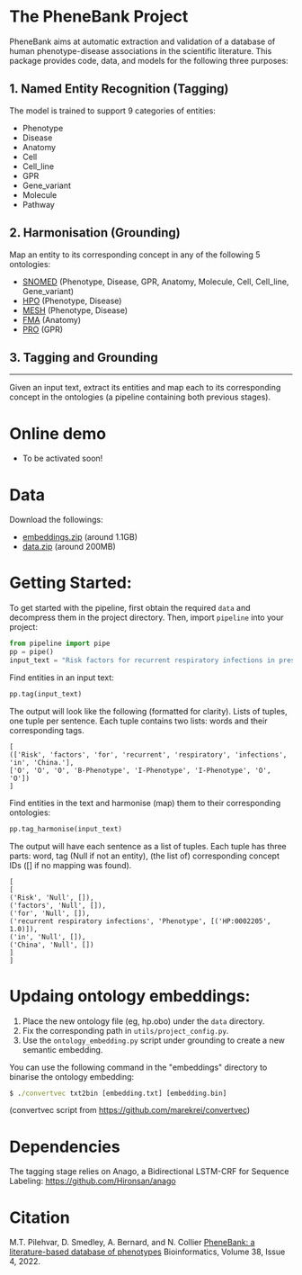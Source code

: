 The PheneBank Project
=====================

PheneBank aims at automatic extraction and validation of a database of human phenotype-disease associations in the
scientific literature. This package provides code, data, and models for the following three purposes:

## 1. Named Entity Recognition (Tagging)
The model is trained to support 9 categories of entities:
* Phenotype
* Disease 
* Anatomy
* Cell
* Cell_line
* GPR
* Gene_variant
* Molecule
* Pathway


## 2. Harmonisation (Grounding)

Map an entity to its corresponding concept in any of the following 5 ontologies:

* [SNOMED](https://www.snomed.org/snomed-ct) (Phenotype, Disease, GPR, Anatomy, Molecule, Cell, Cell_line, Gene_variant)
* [HPO](https://hpo.jax.org/app/) (Phenotype, Disease)
* [MESH](https://www.nlm.nih.gov/mesh/) (Phenotype, Disease)
* [FMA](http://si.washington.edu/projects/fma) (Anatomy)
* [PRO](https://www.ebi.ac.uk/ols/ontologies/pr) (GPR)


## 3. Tagging and Grounding
------------------------

Given an input text, extract its entities and map each to its corresponding concept in the ontologies (a pipeline containing both previous stages).



Online demo
============
* To be activated soon!

Data
====
Download the followings:
* [embeddings.zip](https://demo.phenebank.org/static/embeddings.zip) (around 1.1GB)
* [data.zip](https://demo.phenebank.org/static/data.zip) (around 200MB)


Getting Started:
================

To get started with the pipeline, first obtain the required ```data``` and decompress them in the project directory.
Then, import ```pipeline``` into your project:

```python
from pipeline import pipe
pp = pipe()
input_text = "Risk factors for recurrent respiratory infections in preschool children in China."
```

Find entities in an input text:
```python
pp.tag(input_text)
```

The output will look like the following (formatted for clarity). Lists of tuples, one tuple per sentence. Each tuple contains two lists: words and their corresponding tags.  
```
[
(['Risk', 'factors', 'for', 'recurrent', 'respiratory', 'infections', 'in', 'China.'],
['O', 'O', 'O', 'B-Phenotype', 'I-Phenotype', 'I-Phenotype', 'O', 'O'])
]
```

Find entities in the text and harmonise (map) them to their corresponding ontologies:

```python
pp.tag_harmonise(input_text)
```

The output will have each sentence as a list of tuples. Each tuple has three parts: word, tag (Null if not an entity), (the list of) corresponding concept IDs ([] if no mapping was found).
```
[
[
('Risk', 'Null', []),
('factors', 'Null', []),
('for', 'Null', []),
('recurrent respiratory infections', 'Phenotype', [('HP:0002205', 1.0)]),
('in', 'Null', []),
('China', 'Null', [])
]
]
```

Updaing ontology embeddings:
============================

1. Place the new ontology file (eg, hp.obo) under the ```data``` directory.
2. Fix the corresponding path in ```utils/project_config.py```.
3. Use the ```ontology_embedding.py``` script under grounding to create a new semantic embedding.

You can use the following command in the "embeddings" directory to binarise the ontology embedding:

```cmd
$ ./convertvec txt2bin [embedding.txt] [embedding.bin]
```

(convertvec script from https://github.com/marekrei/convertvec)


Dependencies
============

The tagging stage relies on Anago, a Bidirectional LSTM-CRF for Sequence Labeling:
https://github.com/Hironsan/anago


Citation
============

M.T. Pilehvar, D. Smedley, A. Bernard, and N. Collier
[PheneBank: a literature-based database of phenotypes](https://academic.oup.com/bioinformatics/article/38/4/1179/6426070)
Bioinformatics, Volume 38, Issue 4, 2022.
